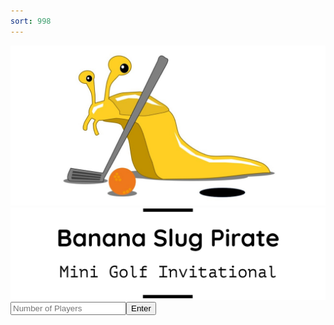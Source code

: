 ```yaml
---
sort: 998
---
```


<html>
<head>
<link rel="stylesheet" type="text/css" href="style.css">
</head>
<body>
<div id="titlepage">
<img id="insignia" src="images/slug/slug2.jpg">
<img id="logo" src="images/title/title1.png">
<div id="totalinput">
<input id="playersinput" placeholder="Number of Players" type="text"><button id="playersbutton">Enter</button>
</div>
</div>
</body>
</html>

